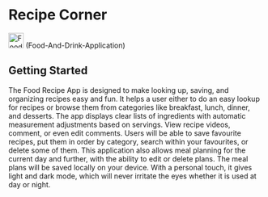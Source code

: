 # Recipe Corner
<img src="https://cdn5.f-cdn.com/contestentries/157322/13929033/54e3207f255dd_thumb900.jpg" alt="Food and Drink App" width="30">
(Food-And-Drink-Application)



## Getting Started




The Food Recipe App is designed to make looking up, saving, and organizing recipes easy and fun. It helps a user either to do an easy lookup for recipes or browse them from categories like breakfast, lunch, dinner, and desserts. The app displays clear lists of ingredients with automatic measurement adjustments based on servings. View recipe videos, comment, or even edit comments.
Users will be able to save favourite recipes, put them in order by category, search within your favourites, or delete some of them. This application also allows meal planning for the current day and further, with the ability to edit or delete plans. The meal plans will be saved locally on your device.
With a personal touch, it gives light and dark mode, which will never irritate the eyes whether it is used at day or night.
